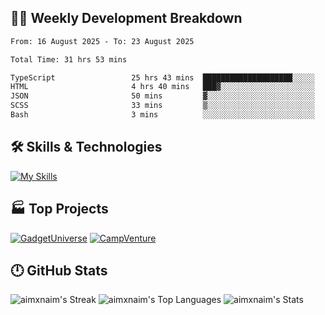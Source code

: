 

## 🧑‍💻 Weekly Development Breakdown

<!--START_SECTION:waka-->

```txt
From: 16 August 2025 - To: 23 August 2025

Total Time: 31 hrs 53 mins

TypeScript                 25 hrs 43 mins  ████████████████████░░░░░   80.63 %
HTML                       4 hrs 40 mins   ███▓░░░░░░░░░░░░░░░░░░░░░   14.65 %
JSON                       50 mins         ▓░░░░░░░░░░░░░░░░░░░░░░░░   02.62 %
SCSS                       33 mins         ▒░░░░░░░░░░░░░░░░░░░░░░░░   01.76 %
Bash                       3 mins          ░░░░░░░░░░░░░░░░░░░░░░░░░   00.20 %
```

<!--END_SECTION:waka-->

## 🛠️ Skills & Technologies

[![My Skills](https://skillicons.dev/icons?i=angular,react,docker,mongodb,nodejs,express,github,bootstrap,prisma,postman,postgres)](https://skillicons.dev)

## 🏭 Top Projects

[![GadgetUniverse](https://github-readme-stats.vercel.app/api/pin/?username=aimxnaim&repo=GadgetUniverse&theme=tokyonight&show_icons=true&hide_border=true)](https://github.com/aimxnaim/GadgetUniverse)
[![CampVenture](https://github-readme-stats.vercel.app/api/pin/?username=aimxnaim&repo=CampVenture&theme=tokyonight&show_icons=true&hide_border=true)](https://github.com/aimxnaim/CampVenture)

## 🕛 GitHub Stats

![aimxnaim's Streak](https://streak-stats.demolab.com?user=aimxnaim&theme=tokyonight&show_icons=true&hide_border=true)
![aimxnaim's Top Languages](https://github-readme-stats.vercel.app/api/top-langs/?username=aimxnaim&theme=tokyonight&show_icons=true&hide_border=true&layout=compact)
![aimxnaim's Stats](https://github-readme-stats.vercel.app/api?username=aimxnaim&theme=tokyonight&show_icons=true&hide_border=true&count_private=true)





